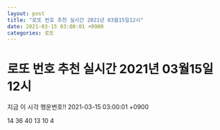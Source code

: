 ```yaml
---
layout: post
title: "로또 번호 추천 실시간 2021년 03월15일12시"
date: 2021-03-15 03:00:01 +0900
categories: 로또
---
```


# 로또 번호 추천 실시간 2021년 03월15일12시

지금 이 시각 행운번호!! 2021-03-15 03:00:01 +0900

 14  36  40  13  10  4 

